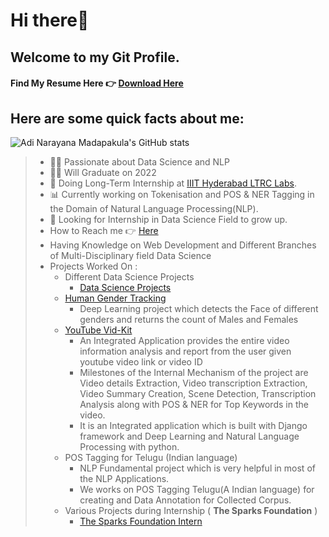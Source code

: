 # **Hi there👋**
## Welcome to my Git Profile. 
#### Find My **Resume Here** 👉 [**Download Here**](http://adi160568.unaux.com/assets/download/adi_resume.pdf)
## Here are some quick facts about me:
![Adi Narayana Madapakula's GitHub stats](https://github-readme-stats.vercel.app/api?username=Adi-Narayana-Madapakula&count_private=true&show_icons=true&theme=radical)

> * 👨‍🔬 Passionate about Data Science and NLP
> * 👨‍🎓 Will Graduate on 2022
> * 📖 Doing Long-Term Internship at [IIIT Hyderabad LTRC Labs](https://ltrc.iiit.ac.in/).
> * 📊 Currently working on Tokenisation and POS & NER Tagging in the Domain of Natural Language Processing(NLP).
> * 🤔 Looking for Internship in Data Science Field to grow up.
> * How to Reach me 👉 [Here](http://adi160568.unaux.com)
> * Having Knowledge on Web Development and Different Branches of Multi-Disciplinary field Data Science
> * Projects Worked On :
>   - Different Data Science Projects
>     - [Data Science Projects](https://github.com/Adi-Narayana-Madapakula/Data-Science-Projects)
>   - [Human Gender Tracking](https://github.com/Adi-Narayana-Madapakula/Human-Gender-Tracking-Application)
>     - Deep Learning project which detects the Face of different genders and returns the count of Males and Females
>   - [YouTube Vid-Kit](https://github.com/Adi-Narayana-Madapakula/YouTube-Vid-Kit)
>     - An Integrated Application provides the entire video information analysis and report from the user given youtube
video link or video ID
>     - Milestones of the Internal Mechanism of the project are Video details Extraction, Video transcription Extraction,
Video Summary Creation, Scene Detection, Transcription Analysis along with POS & NER for Top Keywords in the
video.
>     - It is an Integrated application which is built with Django framework and Deep Learning and Natural Language
Processing with python.
>   - POS Tagging for Telugu (Indian language)
>     - NLP Fundamental project which is very helpful in most of the NLP Applications.
>     - We works on POS Tagging Telugu(A Indian language) for creating and Data Annotation for Collected Corpus.
>   - Various Projects during Internship ( **The Sparks Foundation** )
>     - [The Sparks Foundation Intern](https://github.com/Adi-Narayana-Madapakula/The-Sparks-Foundation-Intern)


